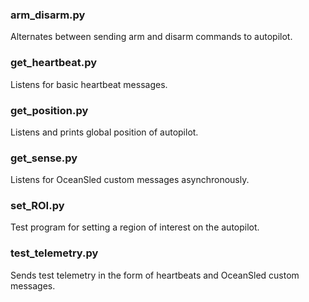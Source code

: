 ### arm_disarm.py
Alternates between sending arm and disarm commands to autopilot.
### get_heartbeat.py
Listens for basic heartbeat messages.
### get_position.py
Listens and prints global position of autopilot.
### get_sense.py
Listens for OceanSled custom messages asynchronously.
### set_ROI.py
Test program for setting a region of interest on the autopilot.
### test_telemetry.py
Sends test telemetry in the form of heartbeats and OceanSled custom messages.
